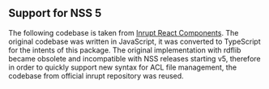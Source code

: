 ## Support for NSS 5

The following codebase is taken from [Inrupt React Components](https://github.com/inrupt/solid-react-components#access-control-list).
The original codebase was written in JavaScript, it was converted to TypeScript for the intents of this package.
The original implementation with rdflib became obsolete and incompatible with NSS releases starting v5, therefore
in order to quickly support new syntax for ACL file management, the codebase from official inrupt repository was reused.
